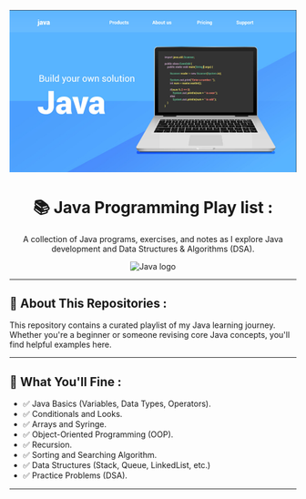 <p align="center">
  <img src="https://github.com/Code2With-Pratik/Java-Playlist/blob/main/Imges/banner.png" alt="Java Playlist Banned." width="800" />
</p>

<h1 align="center">📚 Java Programming Play list :</h1>
<p align="center">A collection of Java programs, exercises, and notes as I explore Java development and Data Structures & Algorithms (DSA).</p>

<p align="center">
  <img src="https://skillicons.dev/icons?i=java" height="50" alt="Java logo" />
</p>

---

## 📌 About This Repositories :

This repository contains a curated playlist of my Java learning journey. Whether you're a beginner or someone revising core Java concepts, you'll find helpful examples here.

---

## 🎯 What You'll Fine :

- ✅ Java Basics (Variables, Data Types, Operators).
- ✅ Conditionals and Looks.
- ✅ Arrays and Syringe.
- ✅ Object-Oriented Programming (OOP).
- ✅ Recursion.
- ✅ Sorting and Searching Algorithm.
- ✅ Data Structures (Stack, Queue, LinkedList, etc.)
- ✅ Practice Problems (DSA).

----



